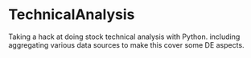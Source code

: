 # TechnicalAnalysis
Taking a hack at doing stock technical analysis with Python. 
including aggregating various data sources to make this cover some DE aspects.
